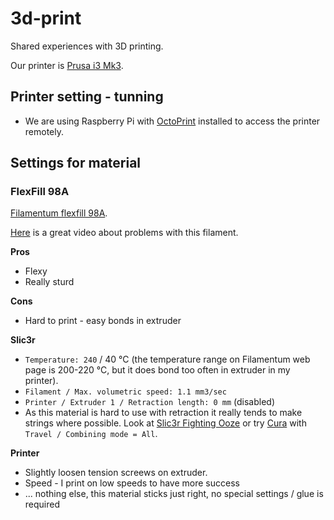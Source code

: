 # 3d-print
Shared experiences with 3D printing.

Our printer is [Prusa i3 Mk3](https://shop.prusa3d.com/en/3d-printers/180-original-prusa-i3-mk3-kit.html).


## Printer setting - tunning

- We are using Raspberry Pi with [OctoPrint](https://octoprint.org) installed to access the printer remotely.

## Settings for material

### FlexFill 98A

[Filamentum flexfill 98A](https://fillamentum.com/products/flexfill-98a-traffic-black).

[Here](https://www.youtube.com/watch?v=fTJz6vMvtJ8) is a great video about problems with this filament.

**Pros**
+ Flexy
+ Really sturd

**Cons**
- Hard to print - easy bonds in extruder


**Slic3r**

- `Temperature: 240` / 40 °C (the temperature range on Filamentum web page is
  200-220 °C, but it does bond too often in extruder in my printer).
- `Filament / Max. volumetric speed: 1.1 mm3/sec`
- `Printer / Extruder 1 / Retraction length: 0 mm` (disabled)
- As this material is hard to use with retraction it really tends to make strings where possible. Look at [Slic3r Fighting Ooze](https://manual.slic3r.org/expert-mode/fighting-ooze) or try [Cura](https://ultimaker.com/en/products/ultimaker-cura-software) with `Travel / Combining mode = All`.

**Printer**

- Slightly loosen tension screews on extruder.
- Speed - I print on low speeds to have more success
- ... nothing else, this material sticks just right, no special settings / glue is required

